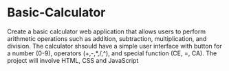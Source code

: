 # Basic-Calculator
Create a basic calculator web application that allows users to perform arithmetic operations such as addition, subtraction, multiplication, and division. The calculator shsould have a simple user interface with button for a number (0-9), operators (+,-,*,/,^), and special function (CE, =, CA). The project will involve HTML, CSS and JavaScript
